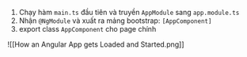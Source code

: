 1. Chạy hàm `main.ts` đầu tiên và truyền `AppModule` sang `app.module.ts`
2. Nhận `@NgModule` và xuất ra mảng bootstrap: `[AppComponent]`
3. export class `AppComponent` cho page chính

![[How an Angular App gets Loaded and Started.png]]